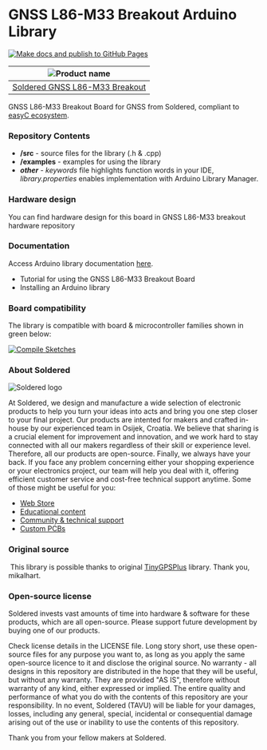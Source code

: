 # GNSS L86-M33 Breakout Arduino Library

[![Make docs and publish to GitHub Pages](https://github.com/e-radionicacom/Soldered-GNSS-L86-M33-Arduino-Library/actions/workflows/make_docs.yml/badge.svg?branch=dev)](https://github.com/e-radionicacom/Soldered-GNSS-L86-M33-Arduino-Library/actions/workflows/make_docs.yml)

| ![Product name](https://upload.wikimedia.org/wikipedia/commons/8/8f/Example_image.svg) |
| :---------------------------------------------------------------------------------------------: |
| [Soldered GNSS L86-M33 Breakout](https://www.solde.red/33320)                                                            |

GNSS L86-M33 Breakout Board for GNSS from Soldered, compliant to [easyC ecosystem](https://www.soldered.com/easyC). 

### Repository Contents
- **/src** - source files for the library (.h & .cpp)
- **/examples** - examples for using the library
- ***other*** - *keywords* file highlights function words in your IDE, *library.properties* enables implementation with Arduino Library Manager.

### Hardware design
You can find hardware design for this board in GNSS L86-M33 breakout hardware repository

### Documentation

Access Arduino library documentation [here](https://e-radionicacom.github.io/Soldered-GNSS-L86-M33-Arduino-Library/).

- Tutorial for using the GNSS L86-M33 Breakout Board
- Installing an Arduino library

### Board compatibility

The library is compatible with board & microcontroller families shown in green below: 

[![Compile Sketches](http://github-actions.40ants.com/e-radionicacom/Soldered-GNSS-L86-M33-Arduino-Library/matrix.svg?branch=dev&only=Compile%20Sketches)](https://github.com/e-radionicacom/Soldered-GNSS-L86-M33-Arduino-Library/actions/workflows/compile_test.yml)


### About Soldered
![Soldered logo](https://raw.githubusercontent.com/e-radionicacom/Soldered-GNSS-L86-M33-Arduino-Library/dev/extras/Logo%20horizontal-2.svg)

At Soldered, we design and manufacture a wide selection of electronic products to help you turn your ideas into acts and bring you one step closer to your final project. Our products are intented for makers and crafted in-house by our experienced team in Osijek, Croatia. We believe that sharing is a crucial element for improvement and innovation, and we work hard to stay connected with all our makers regardless of their skill or experience level. Therefore, all our products are open-source. Finally, we always have your back. If you face any problem concerning either your shopping experience or your electronics project, our team will help you deal with it, offering efficient customer service and cost-free technical support anytime. Some of those might be useful for you:

- [Web Store](https://www.soldered.com)
- [Educational content](https://learn.soldered.com)
- [Community & technical support](https://community.soldered.com)
- [Custom PCBs](https://pcb.soldered.com)


### Original source
​
This library is possible thanks to original [TinyGPSPlus](https://github.com/mikalhart/TinyGPSPlus) library. Thank you, mikalhart. 


### Open-source license
Soldered invests vast amounts of time into hardware & software for these products, which are all open-source. Please support future development by buying one of our products. 

Check license details in the LICENSE file. Long story short, use these open-source files for any purpose you want to, as long as you apply the same open-source licence to it and disclose the original source. No warranty - all designs in this repository are distributed in the hope that they will be useful, but without any warranty. They are provided "AS IS", therefore without warranty of any kind, either expressed or implied. The entire quality and performance of what you do with the contents of this repository are your responsibility. In no event, Soldered (TAVU) will be liable for your damages, losses, including any general, special, incidental or consequential damage arising out of the use or inability to use the contents of this repository. 

Thank you from your fellow makers at Soldered.

